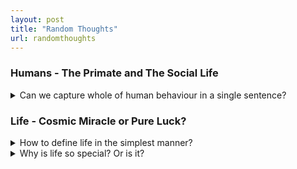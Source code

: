 ```yaml
---
layout: post
title: "Random Thoughts"
url: randomthoughts
---
```


### Humans - The Primate and The Social Life

<details>
    <summary>Can we capture whole of human behaviour in a single sentence?</summary>
    <p>I was thinking of capturing human behavior in a single sentence. After some thought, listing the essential features of a human being—A species of the order Primate. I took help from my dear friend ChatGPT in collapsing them into a single sentence. <br>
    <strong>Humans are a bunch of self-interested, territorial, social beings driven by the instincts to eat, survive, and reproduce</strong></p>
</details>

### Life - Cosmic Miracle or Pure Luck?

<details>
    <summary>How to define life in the simplest manner?</summary>
    <p>One can define life in a number of ways. Some are philosophical, some others are poetical. What is life at its fundamental level? I wanted a simple definition of life, one devoid of all the adjectives. But it shouldn't be too simplified as to talk in terms of quantum electrodynamics. I thought of this <br>
    <strong>Life - A Gigantic Synchrony of Chemical Reactions</strong></p>
</details>

<details>
    <summary>Why is life so special? Or is it?</summary>
    <p>No matter how far into human history one goes, humans can be seen tinkering about this question in one way or the other. <strong><em>Why is Life?</em><strong> is a harder question than <strong><em>What is Life?</em></strong> The other day I had a <a href="https://chatgpt.com/share/67673655-b20c-8012-900e-6b25203504ae" target="_blank" rel="noopener noreferrer">conversation</a> with GPT-4o (A subject matter expert at anyone's fingertips) about the <strong><em>Why</em></strong> question. With all the limitations of my conversation I derived this conclusion — <strong>At the planetary scale, life emerges from favorable conditions and the physical laws like the law of entropy. At the cosmic scale, life is an accident in an indifferent universe</strong> <br>

    So all of us are the result of just an accident? That is very tough! If it is not an accident then did someone (or something) create us? If so, <strong><em>Why?</em></strong> (another why question!). For me, either case is equally scary and fascinating</p>
</details>